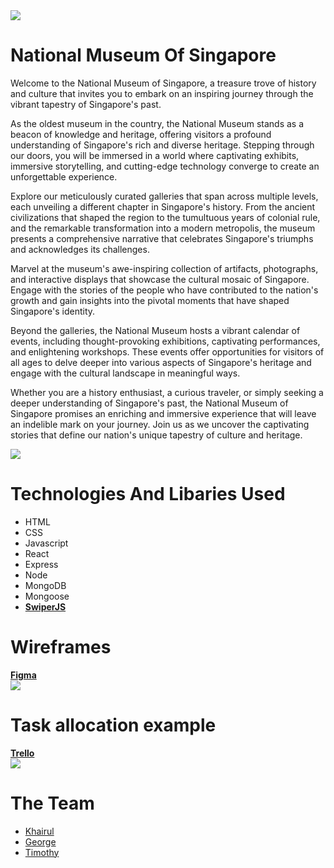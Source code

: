 <img src="https://imgur.com/n8MK9dN.png">

# National Museum Of Singapore

Welcome to the National Museum of Singapore, a treasure trove of history and culture that invites you to embark on an inspiring journey through the vibrant tapestry of Singapore's past.

As the oldest museum in the country, the National Museum stands as a beacon of knowledge and heritage, offering visitors a profound understanding of Singapore's rich and diverse heritage. Stepping through our doors, you will be immersed in a world where captivating exhibits, immersive storytelling, and cutting-edge technology converge to create an unforgettable experience.

Explore our meticulously curated galleries that span across multiple levels, each unveiling a different chapter in Singapore's history. From the ancient civilizations that shaped the region to the tumultuous years of colonial rule, and the remarkable transformation into a modern metropolis, the museum presents a comprehensive narrative that celebrates Singapore's triumphs and acknowledges its challenges.

Marvel at the museum's awe-inspiring collection of artifacts, photographs, and interactive displays that showcase the cultural mosaic of Singapore. Engage with the stories of the people who have contributed to the nation's growth and gain insights into the pivotal moments that have shaped Singapore's identity.

Beyond the galleries, the National Museum hosts a vibrant calendar of events, including thought-provoking exhibitions, captivating performances, and enlightening workshops. These events offer opportunities for visitors of all ages to delve deeper into various aspects of Singapore's heritage and engage with the cultural landscape in meaningful ways.

Whether you are a history enthusiast, a curious traveler, or simply seeking a deeper understanding of Singapore's past, the National Museum of Singapore promises an enriching and immersive experience that will leave an indelible mark on your journey. Join us as we uncover the captivating stories that define our nation's unique tapestry of culture and heritage.

<img src="https://imgur.com/rCWZJUL.png">

# Technologies And Libaries Used
- HTML
- CSS
- Javascript
- React
- Express
- Node
- MongoDB
- Mongoose
- [**SwiperJS**](https://swiperjs.com/)

# Wireframes
[**Figma**](https://www.figma.com/file/4sBeKefkBS5UzAGmY4yHeb/NSM?type=design&node-id=0%3A1&mode=design&t=OITM16ySP60qiiIf-1)<br>
<img src="https://imgur.com/o7rUESD.png">

# Task allocation example
[**Trello**](https://trello.com/b/KhI36xOk/nsm-ga)<br>
<img src="https://imgur.com/qgYCozg.png">

# The Team

- [Khairul](https://github.com/Khairul-Ikhwan)
- [George](https://github.com/soursorbet)
- [Timothy](https://github.com/genotabby)
